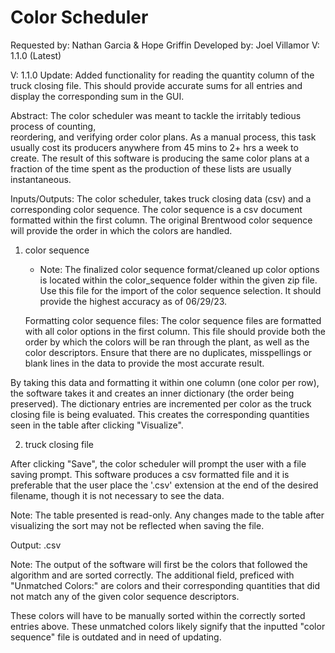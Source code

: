 # Color Scheduler
Requested by: Nathan Garcia & Hope Griffin
Developed by: Joel Villamor
V: 1.1.0 (Latest)


V: 1.1.0 Update:
Added functionality for reading the quantity column of the truck closing file. This should
provide accurate sums for all entries and display the corresponding sum in the GUI.


Abstract:
The color scheduler was meant to tackle the irritably tedious process of counting,  
reordering, and verifying order color plans. As a manual process, this task usually 
cost its producers anywhere from 45 mins to 2+ hrs a week to create. The result of this 
software is producing the same color plans at a fraction of the time spent as the 
production of these lists are usually instantaneous. 


Inputs/Outputs:
The color scheduler, takes truck closing data (csv) and a corresponding color sequence.
The color sequence is a csv document formatted within the first column. The original 
Brentwood color sequence will provide the order in which the colors are handled. 

1. color sequence
    - Note: The finalized color sequence format/cleaned up color options is located within
    the color_sequence folder within the given zip file. Use this file for the import of
    the color sequence selection. It should provide the highest accuracy as of 06/29/23.

    Formatting color sequence files:
    The color sequence files are formatted with all color options in the first column.
    This file should provide both the order by which the colors will be ran through the 
    plant, as well as the color descriptors. Ensure that there are no duplicates, misspellings
    or blank lines in the data to provide the most accurate result.

By taking this data and formatting it within one column (one color per row), the software
takes it and creates an inner dictionary (the order being preserved). The dictionary 
entries are incremented per color as the truck closing file is being evaluated. This
creates the corresponding quantities seen in the table after clicking "Visualize".

2. truck closing file

After clicking "Save", the color scheduler will prompt the user with a file saving
prompt. This software produces a csv formatted file and it is preferable that the user
place the '.csv' extension at the end of the desired filename, though it is not necessary to see the data.

Note: The table presented is read-only. Any changes made to the table after visualizing the sort
may not be reflected when saving the file.

Output: <filename>.csv

Note:
The output of the software will first be the colors that followed the algorithm and are sorted correctly. 
The additional field, preficed with "Unmatched Colors:" are colors and their corresponding quantities that 
did not match any of the given color sequence descriptors.

These colors will have to be manually sorted within the correctly sorted entries above. These unmatched 
colors likely signify that the inputted "color sequence" file is outdated and in need of updating.  

